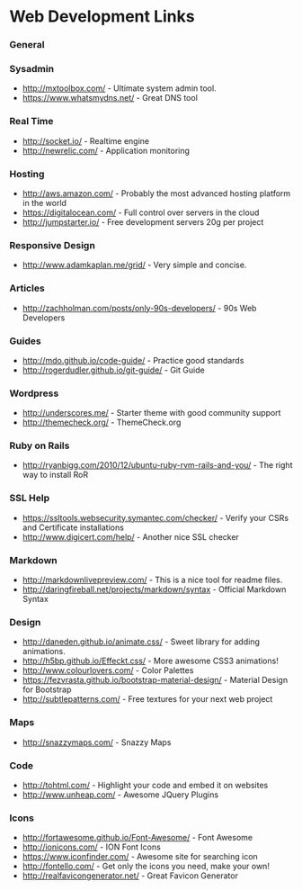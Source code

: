 Web Development Links
============
### General

### Sysadmin
- http://mxtoolbox.com/ - Ultimate system admin tool.
- https://www.whatsmydns.net/ - Great DNS tool

### Real Time
- http://socket.io/ - Realtime engine
- http://newrelic.com/ - Application monitoring

### Hosting
- http://aws.amazon.com/ - Probably the most advanced hosting platform in the world
- https://digitalocean.com/ - Full control over servers in the cloud
- http://jumpstarter.io/ - Free development servers 20g per project

### Responsive Design
 - http://www.adamkaplan.me/grid/ - Very simple and concise.

### Articles
- http://zachholman.com/posts/only-90s-developers/ - 90s Web Developers

### Guides
- http://mdo.github.io/code-guide/ - Practice good standards
- http://rogerdudler.github.io/git-guide/ - Git Guide

### Wordpress
- http://underscores.me/ - Starter theme with good community support
- http://themecheck.org/ - ThemeCheck.org

### Ruby on Rails
- http://ryanbigg.com/2010/12/ubuntu-ruby-rvm-rails-and-you/ - The right way to install RoR

### SSL Help
- https://ssltools.websecurity.symantec.com/checker/ - Verify your CSRs and Certificate installations
- http://www.digicert.com/help/ - Another nice SSL checker

### Markdown
- http://markdownlivepreview.com/ - This is a nice tool for readme files.
- http://daringfireball.net/projects/markdown/syntax - Official Markdown Syntax

### Design
- http://daneden.github.io/animate.css/ - Sweet library for adding animations.
- http://h5bp.github.io/Effeckt.css/ - More awesome CSS3 animations!
- http://www.colourlovers.com/ - Color Palettes 
- https://fezvrasta.github.io/bootstrap-material-design/ - Material Design for Bootstrap
- http://subtlepatterns.com/ - Free textures for your next web project

### Maps
- http://snazzymaps.com/ - Snazzy Maps

### Code
- http://tohtml.com/ - Highlight your code and embed it on websites
- http://www.unheap.com/ - Awesome JQuery Plugins

### Icons
- http://fortawesome.github.io/Font-Awesome/ - Font Awesome
- http://ionicons.com/ - ION Font Icons
- https://www.iconfinder.com/ - Awesome site for searching icon
- http://fontello.com/ - Get only the icons you need, make your own!
- http://realfavicongenerator.net/ - Great Favicon Generator

